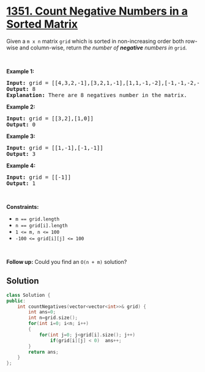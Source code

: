 # [1351. Count Negative Numbers in a Sorted Matrix](https://leetcode.com/problems/count-negative-numbers-in-a-sorted-matrix/)

<div><p>Given a <code>m x n</code> matrix <code>grid</code> which is sorted in non-increasing order both row-wise and column-wise, return <em>the number of <strong>negative</strong> numbers in</em> <code>grid</code>.</p>

<p>&nbsp;</p>
<p><strong>Example 1:</strong></p>

<pre><strong>Input:</strong> grid = [[4,3,2,-1],[3,2,1,-1],[1,1,-1,-2],[-1,-1,-2,-3]]
<strong>Output:</strong> 8
<strong>Explanation:</strong> There are 8 negatives number in the matrix.
</pre>

<p><strong>Example 2:</strong></p>

<pre><strong>Input:</strong> grid = [[3,2],[1,0]]
<strong>Output:</strong> 0
</pre>

<p><strong>Example 3:</strong></p>

<pre><strong>Input:</strong> grid = [[1,-1],[-1,-1]]
<strong>Output:</strong> 3
</pre>

<p><strong>Example 4:</strong></p>

<pre><strong>Input:</strong> grid = [[-1]]
<strong>Output:</strong> 1
</pre>

<p>&nbsp;</p>
<p><strong>Constraints:</strong></p>

<ul>
	<li><code>m == grid.length</code></li>
	<li><code>n == grid[i].length</code></li>
	<li><code>1 &lt;= m, n &lt;= 100</code></li>
	<li><code>-100 &lt;= grid[i][j] &lt;= 100</code></li>
</ul>

<p>&nbsp;</p>
<strong>Follow up:</strong> Could you find an <code>O(n + m)</code> solution?</div>

## Solution
```cpp
class Solution {
public:
    int countNegatives(vector<vector<int>>& grid) {
        int ans=0;
        int n=grid.size();
        for(int i=0; i<n; i++)
        {
            for(int j=0; j<grid[i].size(); j++)
                if(grid[i][j] < 0)  ans++;
        }
        return ans;
    }
};
```